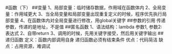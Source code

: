 #函数（下）
##变量
1、局部变量：临时储存数据，作用域在函数体内
2、全局变量：作用域更大
3、当全局变量和局部变量出现重复定义的时候，程序优先执行局部变量
4、在函数体内对全局变量进行修改，用global关键字
##参数的引用
传递参数，传递的是地址，不是值
##匿名函数
1、语法结构：lambda 参数1, 参数2: 表达式
2、自带return
3、调用的时候，先用关键字接受，然后用关键字输出
##递归函数
定义：函数内部调用自身
递归函数必须有结束条件
优点：代码简洁
缺点：占用资源，难调试